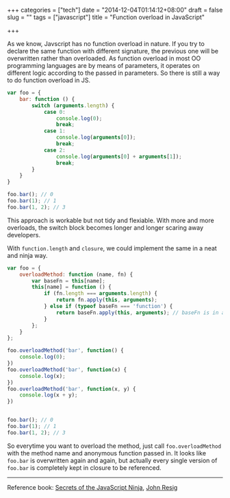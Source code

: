 +++
categories = ["tech"]
date = "2014-12-04T01:14:12+08:00"
draft = false
slug = ""
tags = ["javascript"]
title = "Function overload in JavaScript"

+++

As we know, Javscript has no function overload in nature. If you try to declare the same function with different signature, the previous one will be overwritten rather than overloaded. As function overload in most OO programming languages are by means of parameters, it operates on different logic according to the passed in parameters. So there is still a way to do function overload in JS.

<span class="more"></span>

``` javascript
var foo = {
    bar: function () {
        switch (arguments.length) {
            case 0:
                console.log(0);
                break;
            case 1:
                console.log(arguments[0]);
                break;
            case 2:
                console.log(arguments[0] + arguments[1]);
                break;
        }
    }
}

foo.bar(); // 0
foo.bar(1); // 1
foo.bar(1, 2); // 3
```
This approach is workable but not tidy and flexiable. With more and more overloads, the switch block becomes longer and longer scaring away developers.

With `function.length` and `closure`, we could implement the same in a neat and ninja way.
``` javascript
var foo = {
    overloadMethod: function (name, fn) {
        var baseFn = this[name];
        this[name] = function () {
            if (fn.length === arguments.length) {
                return fn.apply(this, arguments);
            } else if (typeof baseFn === 'function') {
                return baseFn.apply(this, arguments); // baseFn is in a closure
            }
        };
    }
};

foo.overloadMethod('bar', function() {
    console.log(0);
})
foo.overloadMethod('bar', function(x) {
    console.log(x);
})
foo.overloadMethod('bar', function(x, y) {
    console.log(x + y);
})


foo.bar(); // 0
foo.bar(1); // 1
foo.bar(1, 2); // 3
```
So everytime you want to overload the method, just call `foo.overloadMethod` with the method name and anonymous function passed in. It looks like `foo.bar` is overwritten again and again, but actually every single version of `foo.bar` is completely kept in closure to be referenced. 

---
Reference book: [Secrets of the JavaScript Ninja](http://www.amazon.com/Secrets-JavaScript-Ninja-John-Resig/dp/193398869X/ref=sr_1_1?ie=UTF8&qid=1417626477&sr=8-1&keywords=secrets+of+javascript+ninja), [John Resig](http://ejohn.org/)


